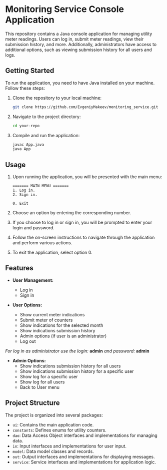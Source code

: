 # Monitoring Service Console Application

This repository contains a Java console application for managing utility meter readings. Users can log in, submit meter readings, view their submission history, and more. Additionally, administrators have access to additional options, such as viewing submission history for all users and logs.

## Getting Started

To run the application, you need to have Java installed on your machine. Follow these steps:

1. Clone the repository to your local machine:

   ```bash
   git clone https://github.com/EvgeniyMakeev/monitoring_service.git
   ```

2. Navigate to the project directory:

   ```bash
   cd your-repo
   ```

3. Compile and run the application:

   ```bash
   javac App.java
   java App
   ```

## Usage

1. Upon running the application, you will be presented with the main menu:

   ```plaintext
   ======= MAIN MENU =======
   1. Log in.
   2. Sign in.

   0. Exit
   ```

2. Choose an option by entering the corresponding number.

3. If you choose to log in or sign in, you will be prompted to enter your login and password.

4. Follow the on-screen instructions to navigate through the application and perform various actions.

5. To exit the application, select option 0.

## Features

- **User Management:**
    - Log in
    - Sign in

- **User Options:**
    - Show current meter indications
    - Submit meter of counters
    - Show indications for the selected month
    - Show indications submission history
    - Admin options (if user is an administrator)
    - Log out

*For log in as administrator use the login:* **admin** *and password:* **admin**

- **Admin Options:**
    - Show indications submission history for all users
    - Show indications submission history for a specific user
    - Show log for a specific user
    - Show log for all users
    - Back to User menu

## Project Structure

The project is organized into several packages:

- `ui`: Contains the main application code.
- `constants`: Defines enums for utility counters.
- `dao`: Data Access Object interfaces and implementations for managing data.
- `in`: Input interfaces and implementations for user input.
- `model`: Data model classes and records.
- `out`: Output interfaces and implementations for displaying messages.
- `service`: Service interfaces and implementations for application logic.
